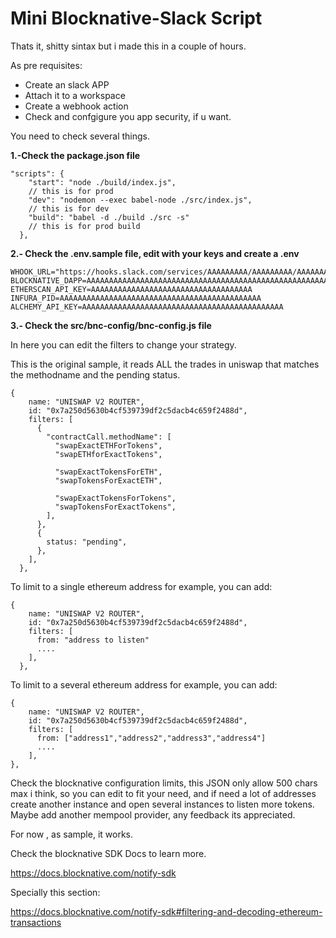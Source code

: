 # Mini Blocknative-Slack Script

Thats it, shitty sintax but i made this in a couple of hours.

As pre requisites:

- Create an slack APP
- Attach it to a workspace
- Create a webhook action
- Check and confgigure you app security, if u want.

You need to check several things.

**1.-Check the package.json file**

```
"scripts": {
    "start": "node ./build/index.js",
    // this is for prod
    "dev": "nodemon --exec babel-node ./src/index.js",
    // this is for dev
    "build": "babel -d ./build ./src -s"
    // this is for prod build
  },
```

**2.- Check the .env.sample file, edit with your keys and create a .env**

```
WHOOK_URL="https://hooks.slack.com/services/AAAAAAAAA/AAAAAAAAA/AAAAAAAAA"
BLOCKNATIVE_DAPP=AAAAAAAAAAAAAAAAAAAAAAAAAAAAAAAAAAAAAAAAAAAAAAAAAAAAAA
ETHERSCAN_API_KEY=AAAAAAAAAAAAAAAAAAAAAAAAAAAAAAAAAAAA
INFURA_PID=AAAAAAAAAAAAAAAAAAAAAAAAAAAAAAAAAAAAAAAAAAAAA
ALCHEMY_API_KEY=AAAAAAAAAAAAAAAAAAAAAAAAAAAAAAAAAAAAAAAAAAAAA
```

**3.- Check the src/bnc-config/bnc-config.js file**

In here you can edit the filters to change your strategy.

This is the original sample, it reads ALL the trades in uniswap that matches the methodname
and the pending status.

```
{
    name: "UNISWAP V2 ROUTER",
    id: "0x7a250d5630b4cf539739df2c5dacb4c659f2488d",
    filters: [
      {
        "contractCall.methodName": [
          "swapExactETHForTokens",
          "swapETHforExactTokens",

          "swapExactTokensForETH",
          "swapTokensForExactETH",

          "swapExactTokensForTokens",
          "swapTokensForExactTokens",
        ],
      },
      {
        status: "pending",
      },
    ],
  },
```

To limit to a single ethereum address for example, you can add:

```
{
    name: "UNISWAP V2 ROUTER",
    id: "0x7a250d5630b4cf539739df2c5dacb4c659f2488d",
    filters: [
      from: "address to listen"
      ....
    ],
  },

```

To limit to a several ethereum address for example, you can add:

```
{
    name: "UNISWAP V2 ROUTER",
    id: "0x7a250d5630b4cf539739df2c5dacb4c659f2488d",
    filters: [
      from: ["address1","address2","address3","address4"]
      ....
    ],
},

```

Check the blocknative configuration limits, this JSON only allow 500 chars max i think, so you can edit to fit your need, and if need a lot of addresses create another instance and open several instances to listen more tokens. Maybe add another mempool provider, any feedback its appreciated.

For now , as sample, it works.

Check the blocknative SDK Docs to learn more.

https://docs.blocknative.com/notify-sdk

Specially this section:

https://docs.blocknative.com/notify-sdk#filtering-and-decoding-ethereum-transactions
